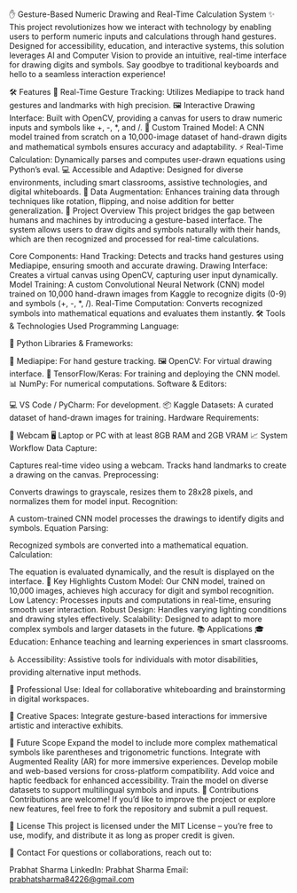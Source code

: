 ✋ Gesture-Based Numeric Drawing and Real-Time Calculation System ✨
This project revolutionizes how we interact with technology by enabling users to perform numeric inputs and calculations through hand gestures. Designed for accessibility, education, and interactive systems, this solution leverages AI and Computer Vision to provide an intuitive, real-time interface for drawing digits and symbols. Say goodbye to traditional keyboards and hello to a seamless interaction experience!

🛠️ Features
🎥 Real-Time Gesture Tracking: Utilizes Mediapipe to track hand gestures and landmarks with high precision.
🖼️ Interactive Drawing Interface: Built with OpenCV, providing a canvas for users to draw numeric inputs and symbols like +, -, *, and /.
🧠 Custom Trained Model: A CNN model trained from scratch on a 10,000-image dataset of hand-drawn digits and mathematical symbols ensures accuracy and adaptability.
⚡ Real-Time Calculation: Dynamically parses and computes user-drawn equations using Python’s eval.
💻 Accessible and Adaptive: Designed for diverse environments, including smart classrooms, assistive technologies, and digital whiteboards.
🔄 Data Augmentation: Enhances training data through techniques like rotation, flipping, and noise addition for better generalization.
📂 Project Overview
This project bridges the gap between humans and machines by introducing a gesture-based interface. The system allows users to draw digits and symbols naturally with their hands, which are then recognized and processed for real-time calculations.

Core Components:
Hand Tracking: Detects and tracks hand gestures using Mediapipe, ensuring smooth and accurate drawing.
Drawing Interface: Creates a virtual canvas using OpenCV, capturing user input dynamically.
Model Training: A custom Convolutional Neural Network (CNN) model trained on 10,000 hand-drawn images from Kaggle to recognize digits (0-9) and symbols (+, -, *, /).
Real-Time Computation: Converts recognized symbols into mathematical equations and evaluates them instantly.
🛠️ Tools & Technologies Used
Programming Language:

🐍 Python
Libraries & Frameworks:

📸 Mediapipe: For hand gesture tracking.
🖼️ OpenCV: For virtual drawing interface.
🧠 TensorFlow/Keras: For training and deploying the CNN model.
📊 NumPy: For numerical computations.
Software & Editors:

💻 VS Code / PyCharm: For development.
📦 Kaggle Datasets: A curated dataset of hand-drawn images for training.
Hardware Requirements:

🎥 Webcam
🖥️ Laptop or PC with at least 8GB RAM and 2GB VRAM
📈 System Workflow
Data Capture:

Captures real-time video using a webcam.
Tracks hand landmarks to create a drawing on the canvas.
Preprocessing:

Converts drawings to grayscale, resizes them to 28x28 pixels, and normalizes them for model input.
Recognition:

A custom-trained CNN model processes the drawings to identify digits and symbols.
Equation Parsing:

Recognized symbols are converted into a mathematical equation.
Calculation:

The equation is evaluated dynamically, and the result is displayed on the interface.
🔑 Key Highlights
Custom Model: Our CNN model, trained on 10,000 images, achieves high accuracy for digit and symbol recognition.
Low Latency: Processes inputs and computations in real-time, ensuring smooth user interaction.
Robust Design: Handles varying lighting conditions and drawing styles effectively.
Scalability: Designed to adapt to more complex symbols and larger datasets in the future.
📚 Applications
🎓 Education:
Enhance teaching and learning experiences in smart classrooms.

♿ Accessibility:
Assistive tools for individuals with motor disabilities, providing alternative input methods.

💼 Professional Use:
Ideal for collaborative whiteboarding and brainstorming in digital workspaces.

🎨 Creative Spaces:
Integrate gesture-based interactions for immersive artistic and interactive exhibits.

🚀 Future Scope
Expand the model to include more complex mathematical symbols like parentheses and trigonometric functions.
Integrate with Augmented Reality (AR) for more immersive experiences.
Develop mobile and web-based versions for cross-platform compatibility.
Add voice and haptic feedback for enhanced accessibility.
Train the model on diverse datasets to support multilingual symbols and inputs.
🤝 Contributions
Contributions are welcome! If you’d like to improve the project or explore new features, feel free to fork the repository and submit a pull request.

📜 License
This project is licensed under the MIT License – you’re free to use, modify, and distribute it as long as proper credit is given.

📨 Contact
For questions or collaborations, reach out to:

Prabhat Sharma
LinkedIn: Prabhat Sharma
Email: prabhatsharma84226@gmail.com
